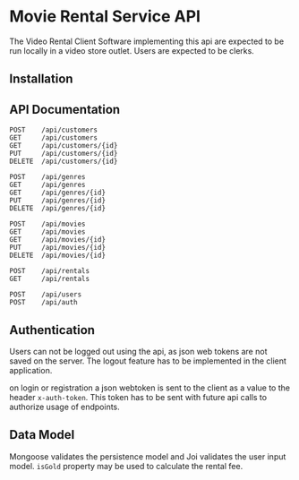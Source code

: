# Movie Rental Service API
The Video Rental Client Software implementing this api are expected to be run
locally in a video store outlet. Users are expected to be clerks.

## Installation

## API Documentation

    POST    /api/customers
    GET     /api/customers
    GET     /api/customers/{id}
    PUT     /api/customers/{id}
    DELETE  /api/customers/{id}

    POST    /api/genres
    GET     /api/genres
    GET     /api/genres/{id}
    PUT     /api/genres/{id}
    DELETE  /api/genres/{id}

    POST    /api/movies
    GET     /api/movies
    GET     /api/movies/{id}
    PUT     /api/movies/{id}
    DELETE  /api/movies/{id}

    POST    /api/rentals
    GET     /api/rentals

    POST    /api/users
    POST    /api/auth




## Authentication
Users can not be logged out using the api, as json web tokens are not saved on
the server. The logout feature has to be implemented in the client application.

on login or registration a json webtoken is sent to the client as a value to the
header `x-auth-token`. This token has to be sent with future api calls to
authorize usage of endpoints.

## Data Model
Mongoose validates the persistence model and Joi validates the user input model.
`isGold` property may be used to calculate the rental fee.
